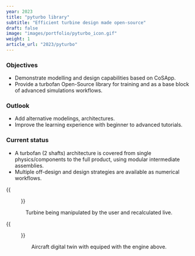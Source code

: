 ```yaml
---
year: 2023
title: "pyturbo library"
subtitle: "Efficient turbine design made open-source"
draft: false
image: "images/portfolio/pyturbo_icon.gif"
weight: 1
article_url: "2023/pyturbo"
---
```


### Objectives

- Demonstrate modelling and design capabilities based on CoSApp.
- Provide a turbofan Open-Source library for training and as a base block of advanced simulations workflows.

### Outlook

- Add alternative modelings, architectures.
- Improve the learning experience with beginner to advanced tutorials.

### Current status

- A turbofan (2 shafts) architecture is covered from single physics/components to the full product, using modular intermediate assemblies.
- Multiple off-design and design strategies are available as numerical workflows.

<div class='row'>
<div class='col-lg-5 col-md-5 col-12' text-align='center'>
    <div class='imgbox'>
        {{<figure src=pyturbo_icon.gif width="100%" class="center-fit">}}
    </div>
    <center><p> Turbine being manipulated by the user and recalculated live.</p></center>
</div>
<div class='col-lg-7 col-md-7 col-12' text-align='center'>
    <div class='imgbox'>
        {{<figure src=pyturbo_aircraft.png width="100%">}}
    </div>
    <center><p> Aircraft digital twin with equiped with the engine above.</p></center>
</div>
</div>
</div>
